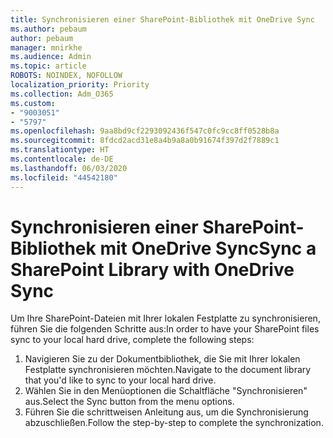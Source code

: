 ```yaml
---
title: Synchronisieren einer SharePoint-Bibliothek mit OneDrive Sync
ms.author: pebaum
author: pebaum
manager: mnirkhe
ms.audience: Admin
ms.topic: article
ROBOTS: NOINDEX, NOFOLLOW
localization_priority: Priority
ms.collection: Adm_O365
ms.custom:
- "9003051"
- "5797"
ms.openlocfilehash: 9aa8bd9cf2293092436f547c0fc9cc8ff0528b8a
ms.sourcegitcommit: 8fdcd2acd31e8a4b9a8a0b91674f397d2f7889c1
ms.translationtype: HT
ms.contentlocale: de-DE
ms.lasthandoff: 06/03/2020
ms.locfileid: "44542180"
---
```

# <a name="sync-a-sharepoint-library-with-onedrive-sync"></a><span data-ttu-id="af2cb-102">Synchronisieren einer SharePoint-Bibliothek mit OneDrive Sync</span><span class="sxs-lookup"><span data-stu-id="af2cb-102">Sync a SharePoint Library with OneDrive Sync</span></span>

<span data-ttu-id="af2cb-103">Um Ihre SharePoint-Dateien mit Ihrer lokalen Festplatte zu synchronisieren, führen Sie die folgenden Schritte aus:</span><span class="sxs-lookup"><span data-stu-id="af2cb-103">In order to have your SharePoint files sync to your local hard drive, complete the following steps:</span></span>

1. <span data-ttu-id="af2cb-104">Navigieren Sie zu der Dokumentbibliothek, die Sie mit Ihrer lokalen Festplatte synchronisieren möchten.</span><span class="sxs-lookup"><span data-stu-id="af2cb-104">Navigate to the document library that you'd like to sync to your local hard drive.</span></span>
2. <span data-ttu-id="af2cb-105">Wählen Sie in den Menüoptionen die Schaltfläche "Synchronisieren" aus.</span><span class="sxs-lookup"><span data-stu-id="af2cb-105">Select the Sync button from the menu options.</span></span>
3. <span data-ttu-id="af2cb-106">Führen Sie die schrittweisen Anleitung aus, um die Synchronisierung abzuschließen.</span><span class="sxs-lookup"><span data-stu-id="af2cb-106">Follow the step-by-step to complete the synchronization.</span></span>